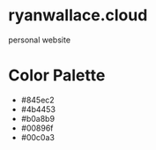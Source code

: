 # ryanwallace.cloud
personal website

# Color Palette
- #845ec2
- #4b4453
- #b0a8b9
- #00896f
- #00c0a3

